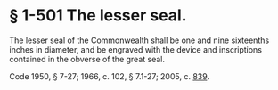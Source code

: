 # § 1-501 The lesser seal.

<p>The lesser seal of the Commonwealth shall be one and nine sixteenths inches in diameter, and be engraved with the device and inscriptions contained in the obverse of the great seal.</p><p>Code 1950, § 7-27; 1966, c. 102, § 7.1-27; 2005, c. <a href='http://lis.virginia.gov/cgi-bin/legp604.exe?051+ful+CHAP0839'>839</a>.</p>